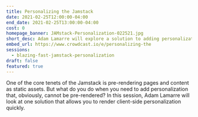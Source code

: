 ```yaml
---
title: Personalizing the Jamstack
date: 2021-02-25T12:00:00-04:00
end_date: 2021-02-25T13:00:00-04:00
cost: 0
homepage_banner: JAMstack-Personalization-022521.jpg
short_desc: Adam Lamarre will explore a solution to adding personalization to a Jamstack site.
embed_url: https://www.crowdcast.io/e/personalizing-the
sessions:
  - blazing-fast-jamstack-personalization
draft: false
featured: true
---
```


One of the core tenets of the Jamstack is pre-rendering pages and content as static assets. But what do you do when you need to add personalization that, obviously, cannot be pre-rendered? In this session, Adam Lamarre will look at one solution that allows you to render client-side personalization quickly.
